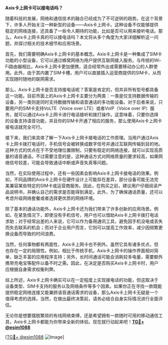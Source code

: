 **Axis卡上网卡可以接电话吗？**

随着科技的发展，网络和通信技术的融合已经成为了不可逆转的趋势。在这个背景下，许多人开始关注一种新型的设备——Axis卡上网卡。这种设备不仅能够提供稳定的网络连接，还具备了一些令人期待的功能，比如是否可以用来接听电话。那么，Axis卡上网卡真的可以接电话吗？本文将从多个角度为大家详细解析这一问题，并探讨相关的技术细节和应用场景。

首先，我们需要明确Axis卡上网卡的基本概念。Axis卡上网卡是一种集成了SIM卡功能的小型设备，它可以通过蜂窝网络为用户提供互联网接入服务。与传统的Wi-Fi路由器相比，Axis卡上网卡更加便携，适合经常外出或需要移动办公的人群使用。此外，由于其内置了SIM卡槽，用户可以直接插入运营商提供的SIM卡，从而实现随时随地的联网需求。

那么，Axis卡上网卡是否支持接电话呢？答案是肯定的，但并非所有型号都具备这一功能。目前市面上的Axis卡上网卡主要分为两类：一类是仅支持数据传输的设备，另一类则是同时支持数据传输和语音通话的多功能设备。对于后者来说，只要用户的SIM卡支持VoLTE（Voice over LTE）或者VoIP（Voice over IP）服务，就可以通过Axis卡上网卡进行电话接听和拨打操作。这意味着，只要你选择的设备支持语音功能，并且你的SIM卡开通了相应的服务，那么使用Axis卡上网卡接电话就完全可行。

接下来，我们来具体了解一下Axis卡上网卡接电话的工作原理。当用户通过Axis卡上网卡拨打电话时，手机信号会被转换成数字信号并通过互联网传输到目的地。这种方式的优点在于不受地理位置限制，只要有稳定的网络连接，就可以实现高质量的语音通话。不过需要注意的是，这种通话方式对网络质量的要求较高，如果网络信号较差，可能会导致通话中断或声音失真等问题。

当然，在实际使用过程中，还有一些因素会影响Axis卡上网卡接电话的效果。例如，不同品牌的Axis卡上网卡在硬件设计上可能存在差异，部分设备可能无法完美兼容某些特定的SIM卡或运营商服务。因此，在购买之前，建议用户仔细阅读产品说明书，并确认自己的需求是否能得到满足。此外，为了确保通话质量，还可以考虑升级网络套餐或者选择更优质的网络环境。

除了基本的通话功能外，Axis卡上网卡还为我们带来了许多创新的应用场景。例如，在紧急情况下，即使没有手机信号，用户也可以借助Axis卡上网卡拨打电话求助；对于经常出差的人来说，它可以作为备用通讯工具，避免因手机没电或丢失而失去联系的机会；而对于企业用户而言，它则可以提高工作效率，减少因频繁更换设备而导致的时间浪费。

当然，任何事物都有两面性，Axis卡上网卡也不例外。虽然它具有诸多优点，但也存在一定的局限性。例如，相比于传统手机，Axis卡上网卡的操作界面相对简单，缺乏丰富的应用程序支持；另外，长时间通话可能会消耗较多电量，需要额外携带充电宝等配件以备不时之需。因此，在决定是否购买Axis卡上网卡时，用户应根据自身需求权衡利弊。

综上所述，Axis卡上网卡确实可以在一定程度上实现接电话的功能，但这取决于设备类型、SIM卡支持的服务以及网络条件等多个因素。如果你正在寻找一款既能提供稳定网络连接又能兼顾语音通话需求的设备，那么Axis卡上网卡无疑是一个值得考虑的选择。当然，在做出最终决策前，请务必结合自身实际情况进行全面评估。

无论你是想要摆脱繁琐的有线网络束缚，还是希望拥有一款随时可用的移动通信工具，Axis卡上网卡都能为你带来全新的体验。现在就行动起来吧！**[TG💪+ @esim1088](https://t.me/s/esim1088)**

[[TG💪+ @esim1088](https://t.me/s/esim1088) ![Image](https://i.postimg.cc/4NQfJmqS/Snipaste-2025-05-13-00-14-12.png)]